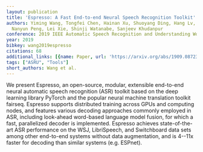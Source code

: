 ```yaml
---
layout: publication
title: 'Espresso: A Fast End-to-end Neural Speech Recognition Toolkit'
authors: Yiming Wang, Tongfei Chen, Hainan Xu, Shuoyang Ding, Hang Lv, Yiwen Shao,
  Nanyun Peng, Lei Xie, Shinji Watanabe, Sanjeev Khudanpur
conference: 2019 IEEE Automatic Speech Recognition and Understanding Workshop (ASRU)
year: 2019
bibkey: wang2019espresso
citations: 68
additional_links: [{name: Paper, url: 'https://arxiv.org/abs/1909.08723'}]
tags: ["ASRU", "Tools"]
short_authors: Wang et al.
---
```

We present Espresso, an open-source, modular, extensible end-to-end neural
automatic speech recognition (ASR) toolkit based on the deep learning library
PyTorch and the popular neural machine translation toolkit fairseq. Espresso
supports distributed training across GPUs and computing nodes, and features
various decoding approaches commonly employed in ASR, including look-ahead
word-based language model fusion, for which a fast, parallelized decoder is
implemented. Espresso achieves state-of-the-art ASR performance on the WSJ,
LibriSpeech, and Switchboard data sets among other end-to-end systems without
data augmentation, and is 4--11x faster for decoding than similar systems (e.g.
ESPnet).